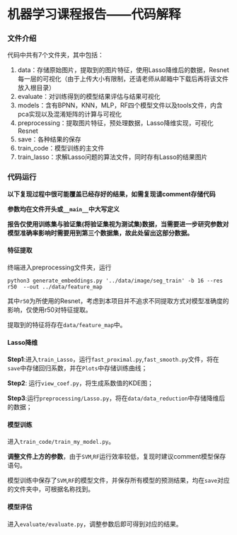 # 机器学习课程报告——代码解释

### 文件介绍

代码中共有7个文件夹，其中包括：

1. data：存储原始图片，提取到的图片特征，使用Lasso降维后的数据，Resnet每一层的可视化（由于上传大小有限制，还请老师从邮箱中下载后再将该文件放入根目录）
2. evaluate：对训练得到的模型结果评估与结果可视化
3. models：含有BPNN，KNN，MLP，RF四个模型文件以及tools文件，内含pca实现以及混淆矩阵的计算与可视化
4. preprocessing：提取图片特征，预处理数据，Lasso降维实现，可视化Resnet
5. save：各种结果的保存
6. train_code：模型训练的主文件
7. train_lasso：求解Lasso问题的算法文件，同时存有Lasso的结果图片

### 代码运行

**以下复现过程中很可能覆盖已经存好的结果，如需复现请comment存储代码**

**参数均在文件开头或`__main__`中大写定义**

**报告仅使用训练集与验证集(将验证集视为测试集)数据，当需要进一步研究参数对模型准确率影响时需要用到第三个数据集，故此处留出这部分数据。**

#### 特征提取

终端进入preprocessing文件夹，运行

```
python3 generate_embeddings.py '../data/image/seg_train' -b 16 --res r50  --out ../data/feature_map
```

其中`r50`为所使用的Resnet，考虑到本项目并不追求不同提取方式对模型准确度的影响，仅使用r50对特征提取。

提取到的特征将存在`data/feature_map`中。

#### Lasso降维

**Step1**:进入`train_Lasso`，运行`fast_proximal.py`,`fast_smooth.py`文件，将在`save`中存储回归系数，并在`Plots`中存储训练曲线；

**Step2**: 运行`view_coef.py`，将生成系数值的KDE图；

**Step3**:运行`preprocessing/Lasso.py`，将在`data/data_reduction`中存储降维后的数据；

#### 模型训练

进入`train_code/train_my_model.py`。

**调整文件上方的参数**，由于`SVM`,`RF`运行效率较低，复现时建议comment模型保存语句。

模型训练中保存了`SVM`,`RF`的模型文件，并保存所有模型的预测结果，均在`save`对应的文件夹中，可根据名称找到。

#### 模型评估

进入`evaluate/evaluate.py`，调整参数后即可得到对应的结果。
